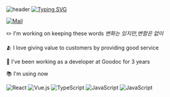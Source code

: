 ![header](https://capsule-render.vercel.app/api?type=waving&color=6994CDEE&text=&animation=twinkling&height=80)
[![Typing SVG](https://readme-typing-svg.demolab.com?font=Alkatra&weight=500&size=45&duration=3500&pause=3&color=6994CDEE&center=false&vCenter=false&multiline=true&repeat=true&width=1000&height=100&lines=Welcome+to+Juice's+GitHub!👋)](https://git.io/typing-svg)

<!--[![Instagram](https://img.shields.io/badge/@juice_jpg-f5f5f5?logo=Instagram&logoColor=%23E4405F)](https://www.instagram.com/juice_jpg/)-->

[![Mail](https://img.shields.io/badge/besoftyoon@gmail.com-f5f5f5?logo=gmail&logoColor=D14836)](mailTo:besoftyoon@gmail.com)

✏️ I'm working on keeping these words *변화는 있지만,변함은 없이*

🫂 I love giving value to customers by providing good service

🏢 I've been working as a developer at Goodoc for 3 years


📚 I'm using now

![React](https://img.shields.io/badge/react-f5f5f5.svg?logo=react&logoColor=%2361DAFB)
![Vue.js](https://img.shields.io/badge/vuejs-f5f5f5.svg?logo=vuedotjs&logoColor=%234FC08D)
![TypeScript](https://img.shields.io/badge/typescript-f5f5f5.svg?logo=typescript&logoColor=%23007ACC)
![JavaScript](https://img.shields.io/badge/javascript-f5f5f5.svg?logo=javascript&logoColor=ffc929)
![JavaScript](https://img.shields.io/badge/-GraphQL-f5f5f5?logo=graphql&logoColor=ff00c8)








